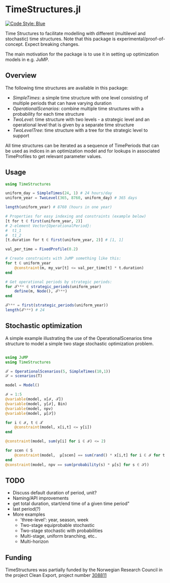 # TimeStructures.jl

[![Code Style: Blue](https://img.shields.io/badge/code%20style-blue-4495d1.svg)](https://github.com/invenia/BlueStyle)

Time Structures to facilitate modelling with different (multilevel and stochastic) time structures. Note that this package is experimental/proof-of-concept. Expect breaking changes.

The main motivation for the package is to use it in setting up optimization models in e.g. JuMP.

## Overview

The following time structures are available in this package:
- _SimpleTimes_: a simple time structure with one level consisting of multiple periods that can have varying duration
- _OperationalScenarios_: combine multiple time structures with a probability for each time structure
- _TwoLevel_: time structure with two levels - a strategic level and an operational level that is given by a separate time structure
- _TwoLevelTree_: time structure with a tree for the strategic level to support 

All time structures can be iterated as a sequence of TimePeriods that can be used as indices in an optimization model and for lookups in associated TimeProfiles to get relevant parameter values. 

## Usage

```julia
using TimeStructures

uniform_day = SimpleTimes(24, 1) # 24 hours/day
uniform_year = TwoLevel(365, 8760, uniform_day) # 365 days

length(uniform_year) # 8760 (hours in one year)

# Properties for easy indexing and constraints (example below)
[t for t ∈ first(uniform_year, 2)]
# 2-element Vector{OperationalPeriod}:
#  t1_1
#  t1_2
[t.duration for t ∈ first(uniform_year, 2)] # [1, 1]

val_per_time = FixedProfile(0.2)

# Create constraints with JuMP something like this:
for t ∈ uniform_year
    @constraint(m, my_var[t] <= val_per_time[t] * t.duration)
end

# Get operational periods by strategic periods:
for 𝒯ⁱⁿᵛ ∈ strategic_periods(uniform_year)
    define(m, Node(), 𝒯ⁱⁿᵛ)
end

𝒯ⁱⁿᵛ = first(strategic_periods(uniform_year))
length(𝒯ⁱⁿᵛ) # 24

```

## Stochastic optimization

A simple example illustrating the use of the OperationalScenarios time structure to model a
simple two stage stochastic optimization problem.

```julia

using JuMP
using TimeStructures

𝒯 = OperationalScenarios(5, SimpleTimes(10,1))
𝒮 = scenarios(T)

model = Model()

ℐ = 1:5
@variable(model, x[ℐ, 𝒯])
@variable(model, y[ℐ], Bin)
@variable(model, npv)
@variable(model, μ[𝒮])

for i ∈ ℐ, t ∈ 𝒯 
    @constraint(model, x[i,t] <= y[i])
end

@constraint(model, sum(y[i] for i ∈ ℐ) <= 2)

for scen ∈ S
    @constraint(model,  μ[scen] == sum(rand() * x[i,t] for i ∈ ℐ for t ∈ scen))
end
@constraint(model, npv == sum(probability(s) * μ[s] for s ∈ 𝒮))
```

## TODO

* Discuss default duration of period, unit?
* Naming/API improvements
* get total duration, start/end time of a given time period"
* last period(?)
* More examples
  * 'three-level': year, season, week
  * Two-stage equiprobable stochastic
  * Two-stage stochastic with probabilities
  * Multi-stage, uniform branching, etc..
  * Multi-horizon


## Funding

TimeStructures was partially funded by the Norwegian Research Council in the project Clean Export, project number [308811](https://prosjektbanken.forskningsradet.no/project/FORISS/308811)